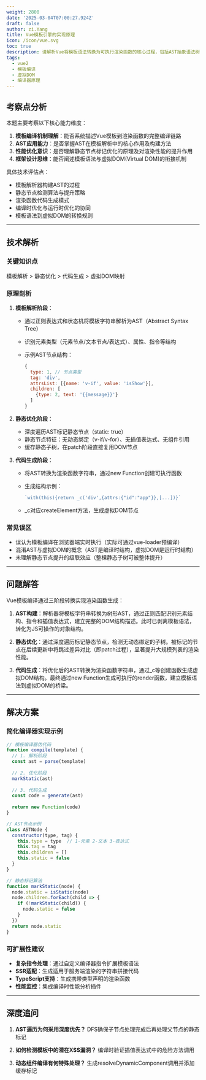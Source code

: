 ```yaml
---
weight: 2800
date: '2025-03-04T07:00:27.924Z'
draft: false
author: zi.Yang
title: Vue模板引擎的实现原理
icon: /icon/vue.svg
toc: true
description: 请解析Vue将模板语法转换为可执行渲染函数的核心过程，包括AST抽象语法树构建、静态节点优化、代码生成等关键环节的作用。
tags:
  - vue2
  - 模板编译
  - 虚拟DOM
  - 编译器原理
---
```




## 考察点分析

本题主要考察以下核心能力维度：

1. **模板编译机制理解**：能否系统描述Vue模板到渲染函数的完整编译链路
2. **AST应用能力**：是否掌握AST在模板解析中的核心作用及构建方法
3. **性能优化意识**：是否理解静态节点标记优化的原理及对渲染性能的提升作用
4. **框架设计思维**：能否阐述模板语法与虚拟DOM(Virtual DOM)的衔接机制

具体技术评估点：

- 模板解析器构建AST的过程
- 静态节点检测算法与提升策略
- 渲染函数代码生成模式
- 编译时优化与运行时优化的协同
- 模板语法到虚拟DOM的转换规则

---

## 技术解析

### 关键知识点

模板解析 > 静态优化 > 代码生成 > 虚拟DOM映射

### 原理剖析

1. **模板解析阶段**：
   - 通过正则表达式和状态机将模板字符串解析为AST（Abstract Syntax Tree）
   - 识别元素类型（元素节点/文本节点/表达式）、属性、指令等结构
   - 示例AST节点结构：

     ```javascript
     {
       type: 1, // 节点类型
       tag: 'div',
       attrsList: [{name: 'v-if', value: 'isShow'}],
       children: [
         {type: 2, text: '{{message}}'}
       ]
     }
     ```

2. **静态优化阶段**：
   - 深度遍历AST标记静态节点（static: true）
   - 静态节点特征：无动态绑定（v-if/v-for）、无插值表达式、无组件引用
   - 缓存静态子树，在patch阶段直接复用DOM节点

3. **代码生成阶段**：
   - 将AST转换为渲染函数字符串，通过new Function创建可执行函数
   - 生成结构示例：

     ```javascript
     `with(this){return _c('div',{attrs:{"id":"app"}},[...])}`
     ```

   - _c对应createElement方法，生成虚拟DOM节点

### 常见误区

- 误认为模板编译在浏览器端实时执行（实际可通过vue-loader预编译）
- 混淆AST与虚拟DOM的概念（AST是编译时结构，虚拟DOM是运行时结构）
- 未理解静态节点提升的级联效应（整棵静态子树可被整体提升）

---

## 问题解答

Vue模板编译通过三阶段转换实现渲染函数生成：

1. **AST构建**：解析器将模板字符串转换为树形AST，通过正则匹配识别元素结构、指令和插值表达式，建立完整的DOM结构描述。此时已剥离模板语法，转化为JS可操作的对象结构。

2. **静态优化**：通过深度遍历标记静态节点，检测无动态绑定的子树。被标记的节点在后续更新中将跳过差异对比（即patch过程），显著提升大规模列表的渲染性能。

3. **代码生成**：将优化后的AST转换为渲染函数字符串，通过_c等创建函数生成虚拟DOM结构。最终通过new Function生成可执行的render函数，建立模板语法到虚拟DOM的桥梁。

---

## 解决方案

### 简化编译器实现示例

```javascript
// 模板编译器伪代码
function compile(template) {
  // 1. 解析阶段
  const ast = parse(template) 
  
  // 2. 优化阶段
  markStatic(ast)
  
  // 3. 代码生成
  const code = generate(ast)
  
  return new Function(code)
}

// AST节点示例
class ASTNode {
  constructor(type, tag) {
    this.type = type  // 1-元素 2-文本 3-表达式
    this.tag = tag
    this.children = []
    this.static = false
  }
}

// 静态标记算法
function markStatic(node) {
  node.static = isStatic(node)
  node.children.forEach(child => {
    if (!markStatic(child)) {
      node.static = false
    }
  })
  return node.static
}
```

### 可扩展性建议

- **复杂指令处理**：通过自定义编译器指令扩展模板语法
- **SSR适配**：生成适用于服务端渲染的字符串拼接代码
- **TypeScript支持**：生成携带类型声明的渲染函数
- **性能监控**：集成编译时性能分析插件

---

## 深度追问

1. **AST遍历为何采用深度优先？**
   DFS确保子节点处理完成后再处理父节点的静态标记

2. **如何检测模板中的潜在XSS漏洞？**
   编译时验证插值表达式中的危险方法调用

3. **动态组件编译有何特殊处理？**
   生成resolveDynamicComponent调用并添加缓存标记
